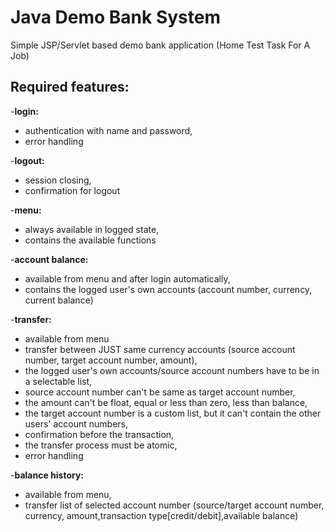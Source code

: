 # Java Demo Bank System 

Simple JSP/Servlet based demo bank application
(Home Test Task For A Job)

## Required features:

-**login:**
  * authentication with name and password,
  * error handling

-**logout:**
  * session closing,
  * confirmation for logout

-**menu:**
  * always available in logged state,
  * contains the available functions

-**account balance:**
  * available from menu and after login automatically,
  * contains the logged user's own accounts (account number, currency, current balance)

-**transfer:**
  * available from menu
  * transfer between JUST same currency accounts (source account number, target account number, amount),
  * the logged user's own accounts/source account numbers have to be in a selectable list,
  * source account number can't be same as target account number,
  * the amount can't be float, equal or less than zero, less than balance,
  * the target account number is a custom list, but it can't contain the other users' account numbers,
  * confirmation before the transaction,
  * the transfer process must be atomic,
  * error handling

-**balance history:**
  * available from menu,
  * transfer list of selected account number (source/target account number, currency, amount,transaction type[credit/debit],available balance)